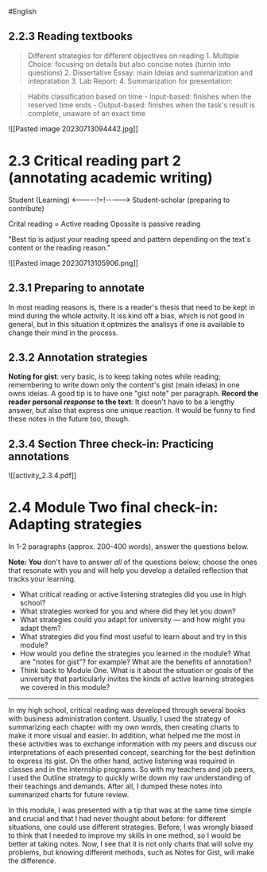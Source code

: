 #English
## 2.2.3 Reading textbooks

> Different strategies for different objectives on reading
	1. Multiple Choice: focusing on details but also concise notes (turnin into questions)
	2. Dissertative Essay: main Ideias and summarization and intepratation
	3. Lab Report:
	4. Summarization for presentation:

> Habits classification based on time
	- Input-based: finishes when the reserved time ends
	- Output-based: finishes when the task's result is complete, unaware of an exact time

![[Pasted image 20230713094442.jpg]]



# 2.3 Critical reading part 2 (annotating academic writing)

Student (Learning) <-----!=!-----> Student-scholar (preparing to contribute)

Crital reading = Active reading
Opossite is passive reading

"Best tip is adjust your reading speed and pattern depending on the text's content or the reading reason."

![[Pasted image 20230713105906.png]]


## 2.3.1 Preparing to annotate

In most reading reasons is, there is a reader's thesis that need to be kept in mind during the whole activity. It iss kind off a bias, which is not good in general, but in this situation it optmizes the analisys if one is available to change their mind in the process.

## 2.3.2 Annotation strategies

**Noting for gist**: very basic, is to keep taking notes while reading; remembering to write down only the content's gist (main ideias) in one owns ideias. A good tip is to have one "gist note" per paragraph.
**Record the reader personal *response* to the text**: It doesn't have to be a lengthy answer, but also that express one unique reaction. It would be funny to find these notes in the future too, though.


## 2.3.4 Section Three check-in: Practicing annotations 

![[activity_2.3.4.pdf]]


# 2.4 Module Two final check-in: Adapting strategies

In 1-2 paragraphs (approx. 200-400 words), answer the questions below.

 **Note: You** don't have to answer _all_ of the questions below; choose the ones that resonate with you and will help you develop a detailed reflection that tracks your learning. 

- What critical reading or active listening strategies did you use in high school?
- What strategies worked for you and where did they let you down?
- What strategies could you adapt for university — and how might you adapt them?
- What strategies did you find most useful to learn about and try in this module?
- How would you define the strategies you learned in the module? What are "notes for gist"? for example? What are the benefits of annotation?
- Think back to Module One. What is it about the situation or goals of the university that particularly invites the kinds of active learning strategies we covered in this module?

--------

In my high school, critical reading was developed through several books with business administration content. Usually, I used the strategy of summarizing each chapter with my own words, then creating charts to make it more visual and easier. In addition, what helped me the most in these activities was to exchange information with my peers and discuss our interpretations of each presented concept, searching for the best definition to express its gist. On the other hand, active listening was required in classes and in the internship programs. So with my teachers and job peers, I used the Outline strategy to quickly write down my raw understanding of their teachings and demands. After all, I dumped these notes into summarized charts for future review. 

In this module, I was presented with a tip that was at the same time simple and crucial and that I had never thought about before: for different situations, one could use different strategies. Before, I was wrongly biased to think that I needed to improve my skills in one method, so I would be better at taking notes. Now, I see that it is not only charts that will solve my problems, but knowing different methods, such as Notes for Gist, will make the difference.